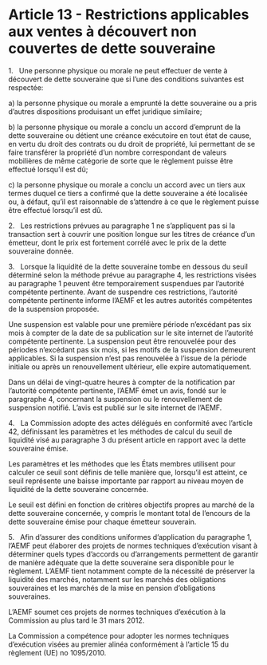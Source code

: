# Article 13 - Restrictions applicables aux ventes à découvert non couvertes de dette souveraine


1.   Une personne physique ou morale ne peut effectuer de vente à découvert de dette souveraine que si l’une des conditions suivantes est respectée:

a) la personne physique ou morale a emprunté la dette souveraine ou a pris d’autres dispositions produisant un effet juridique similaire;

b) la personne physique ou morale a conclu un accord d’emprunt de la dette souveraine ou détient une créance exécutoire en tout état de cause, en vertu du droit des contrats ou du droit de propriété, lui permettant de se faire transférer la propriété d’un nombre correspondant de valeurs mobilières de même catégorie de sorte que le règlement puisse être effectué lorsqu’il est dû;

c) la personne physique ou morale a conclu un accord avec un tiers aux termes duquel ce tiers a confirmé que la dette souveraine a été localisée ou, à défaut, qu’il est raisonnable de s’attendre à ce que le règlement puisse être effectué lorsqu’il est dû.

2.   Les restrictions prévues au paragraphe 1 ne s’appliquent pas si la transaction sert à couvrir une position longue sur les titres de créance d’un émetteur, dont le prix est fortement corrélé avec le prix de la dette souveraine donnée.

3.   Lorsque la liquidité de la dette souveraine tombe en dessous du seuil déterminé selon la méthode prévue au paragraphe 4, les restrictions visées au paragraphe 1 peuvent être temporairement suspendues par l’autorité compétente pertinente. Avant de suspendre ces restrictions, l’autorité compétente pertinente informe l’AEMF et les autres autorités compétentes de la suspension proposée.

Une suspension est valable pour une première période n’excédant pas six mois à compter de la date de sa publication sur le site internet de l’autorité compétente pertinente. La suspension peut être renouvelée pour des périodes n’excédant pas six mois, si les motifs de la suspension demeurent applicables. Si la suspension n’est pas renouvelée à l’issue de la période initiale ou après un renouvellement ultérieur, elle expire automatiquement.

Dans un délai de vingt-quatre heures à compter de la notification par l’autorité compétente pertinente, l’AEMF émet un avis, fondé sur le paragraphe 4, concernant la suspension ou le renouvellement de suspension notifié. L’avis est publié sur le site internet de l’AEMF.

4.   La Commission adopte des actes délégués en conformité avec l’article 42, définissant les paramètres et les méthodes de calcul du seuil de liquidité visé au paragraphe 3 du présent article en rapport avec la dette souveraine émise.

Les paramètres et les méthodes que les États membres utilisent pour calculer ce seuil sont définis de telle manière que, lorsqu’il est atteint, ce seuil représente une baisse importante par rapport au niveau moyen de liquidité de la dette souveraine concernée.

Le seuil est défini en fonction de critères objectifs propres au marché de la dette souveraine concernée, y compris le montant total de l’encours de la dette souveraine émise pour chaque émetteur souverain.

5.   Afin d’assurer des conditions uniformes d’application du paragraphe 1, l’AEMF peut élaborer des projets de normes techniques d’exécution visant à déterminer quels types d’accords ou d’arrangements permettent de garantir de manière adéquate que la dette souveraine sera disponible pour le règlement. L’AEMF tient notamment compte de la nécessité de préserver la liquidité des marchés, notamment sur les marchés des obligations souveraines et les marchés de la mise en pension d’obligations souveraines.

L’AEMF soumet ces projets de normes techniques d’exécution à la Commission au plus tard le 31 mars 2012.

La Commission a compétence pour adopter les normes techniques d’exécution visées au premier alinéa conformément à l’article 15 du règlement (UE) no 1095/2010.
